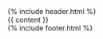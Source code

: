 <!DOCTYPE html>
<html lang="az">
<head>
  <meta charset="UTF-8">
  <meta name="viewport" content="width=device-width, initial-scale=1.0">
  <title>{{ page.title }} | {{ site.title }}</title>
  <link rel="stylesheet">
</head>
<body>
  {% include header.html %}
  <main>
    {{ content }}
  </main>
  {% include footer.html %}
</body>
</html>